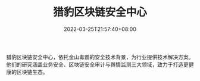 ﻿---
weight: 
title: "猎豹区块链安全中心"
description: "猎豹区块链安全中心，依托金山毒霸的安全技术背景，为行业提供技术解决方案"
date: 2022-03-25T21:57:40+08:00
lastmod: 2022-03-25T16:45:40+08:00
draft: false
authors: ["Metabd"]
featuredImage: "liebaoqukuailiananquanzhongxin.jpg"
link: ""
tags: ["安全机构","猎豹区块链安全中心"]
categories: ["navigation"]
navigation: ["安全机构"]
lightgallery: true
toc: true
pinned: false
recommend: false
recommend1: false
---
猎豹区块链安全中心，依托金山毒霸的安全技术背景，为行业提供技术解决方案。他们的研究涵盖业务安全、区块链安全审计与舆情监测三大领域，致力于打造更健康的区块链生态。
